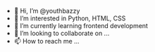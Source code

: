 - 👋 Hi, I’m @youthbazzy
- 👀 I’m interested in Python, HTML, CSS
- 🌱 I’m currently learning frontend development
- 💞️ I’m looking to collaborate on ...
- 📫 How to reach me ...

<!---
youthbazzy/youthbazzy is a ✨ special ✨ repository because its `README.md` (this file) appears on your GitHub profile.
You can click the Preview link to take a look at your changes.
--->
